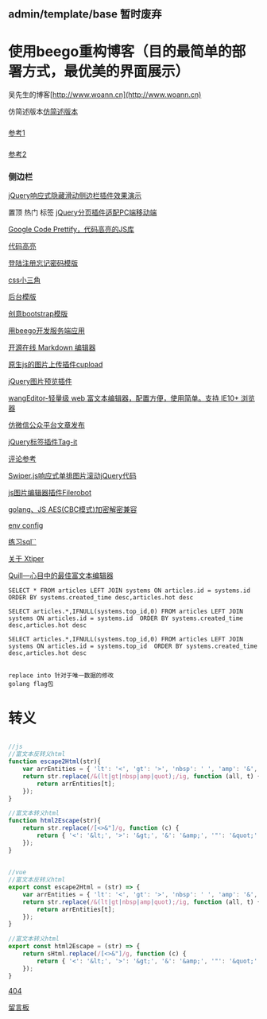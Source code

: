 ## admin/template/base 暂时废弃



# 使用beego重构博客（目的最简单的部署方式，最优美的界面展示）

吴先生的博客[http://www.woann.cn](http://www.woann.cn)


仿简述版本[仿简述版本](http://vue.jackhu.top/)
###
[参考1](http://www.54tianzhisheng.cn/)
###
[参考2](https://lin-xin.gitee.io/open/)

### 侧边栏
[jQuery响应式隐藏滑动侧边栏插件效果演示](http://www.htmleaf.com/Demo/201507012144.html)


置顶 热门 标签
[jQuery分页插件适配PC端移动端](http://www.jq22.com/demo/jquerypagination201811080936/)


[Google Code Prettify，代码高亮的JS库](https://blog.csdn.net/u011127019/article/details/77165062)

[代码高亮](http://www.bootstrapmb.com/search?keyword=%E4%BB%A3%E7%A0%81%E9%AB%98%E4%BA%AE)

[登陆注册忘记密码模版](http://www.jq22.com/demo/jQueryZcMoban201709140221/)

[css小三角](https://www.jianshu.com/p/9a463d50e441)


[后台模版](http://v.bootstrapmb.com/2019/11/gdgux6705/)

[创意bootstrap模版](http://www.bootstrapmb.com/item/6705)

[用beego开发服务端应用](https://www.cnblogs.com/zhangboyu/p/7760693.html)

[开源在线 Markdown 编辑器](http://editor.md.ipandao.com/)

[原生js的图片上传插件cupload](http://www.jq22.com/jquery-info22747)

[jQuery图片预览插件](http://www.jq22.com/jquery-info19658)

[wangEditor-轻量级 web 富文本编辑器，配置方便，使用简单。支持 IE10+ 浏览器](https://www.kancloud.cn/wangfupeng/wangeditor3/332599)

[仿微信公众平台文章发布](http://www.jq22.com/yanshi22827)

[jQuery标签插件Tag-it](http://www.jq22.com/jquery-info19168)

[评论参考](http://www.bootstrapmb.com/item/5089)

[Swiper.js响应式单排图片滚动jQuery代码](http://www.bootstrapmb.com/item/3968/preview)

[js图片编辑器插件Filerobot](http://www.bootstrapmb.com/item/5226/preview)

[golang、JS AES(CBC模式)加密解密兼容](https://www.cnblogs.com/haima/p/12611372.html)

[env config](https://learnku.com/articles/33910)


[练习sql``](https://www.jb51.net/article/76997.htm)

[关于 Xtiper](http://v.bootstrapmb.com/2019/10/ebc96463/#load)

[Quill—心目中的最佳富文本编辑器](https://www.jianshu.com/p/b237372f15cc)

```  
SELECT * FROM articles LEFT JOIN systems ON articles.id = systems.id ORDER BY systems.created_time desc,articles.hot desc

SELECT articles.*,IFNULL(systems.top_id,0) FROM articles LEFT JOIN systems ON articles.id = systems.id  ORDER BY systems.created_time desc,articles.hot desc 

SELECT articles.*,IFNULL(systems.top_id,0) FROM articles LEFT JOIN systems ON articles.id = systems.top_id  ORDER BY systems.created_time desc,articles.hot desc 


replace into 针对于唯一数据的修改
golang flag包
```


# 转义
```js

//js
//富文本反转义html
function escape2Html(str){
    var arrEntities = { 'lt': '<', 'gt': '>', 'nbsp': ' ', 'amp': '&', 'quot': '"' };
	return str.replace(/&(lt|gt|nbsp|amp|quot);/ig, function (all, t) {
		return arrEntities[t];
	});
}
 
//富文本转义html
function html2Escape(str){
    return str.replace(/[<>&"]/g, function (c) {
		return { '<': '&lt;', '>': '&gt;', '&': '&amp;', '"': '&quot;' }[c];
	});
}
 
 
//vue
//富文本反转义html
export const escape2Html = (str) => {
	var arrEntities = { 'lt': '<', 'gt': '>', 'nbsp': ' ', 'amp': '&', 'quot': '"' };
	return str.replace(/&(lt|gt|nbsp|amp|quot);/ig, function (all, t) {
		return arrEntities[t];
	});
}
 
//富文本转义html
export const html2Escape = (str) => {
	return sHtml.replace(/[<>&"]/g, function (c) {
		return { '<': '&lt;', '>': '&gt;', '&': '&amp;', '"': '&quot;' }[c];
	});
}

```

[404](http://www.jq22.com/demo/jQuery404201710142052/)

[留言板](https://www.17sucai.com/preview/41468/2015-04-18/zyComment%E5%AE%9E%E4%BE%8B/demo.html)